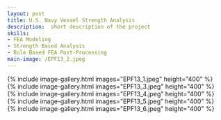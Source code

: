 ```yaml
---
layout: post
title: U.S. Navy Vessel Strength Analysis
description:  short description of the project
skills: 
- FEA Modeling
- Strength Based Analysis
- Rule Based FEA Post-Processing
main-image: /EPF13_2.jpeg 
---
```


{% include image-gallery.html images="EPF13_1.jpeg" height="400" %}
<br>
{% include image-gallery.html images="EPF13_3.jpeg" height="400" %}
<br>
{% include image-gallery.html images="EPF13_4.jpeg" height="400" %}
<br>
{% include image-gallery.html images="EPF13_5.jpeg" height="400" %}
<br>
{% include image-gallery.html images="EPF13_6.jpeg" height="400" %}
<br>
